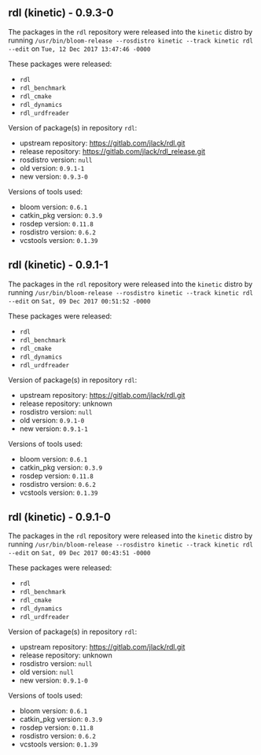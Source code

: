 ## rdl (kinetic) - 0.9.3-0

The packages in the `rdl` repository were released into the `kinetic` distro by running `/usr/bin/bloom-release --rosdistro kinetic --track kinetic rdl --edit` on `Tue, 12 Dec 2017 13:47:46 -0000`

These packages were released:
- `rdl`
- `rdl_benchmark`
- `rdl_cmake`
- `rdl_dynamics`
- `rdl_urdfreader`

Version of package(s) in repository `rdl`:

- upstream repository: https://gitlab.com/jlack/rdl.git
- release repository: https://gitlab.com/jlack/rdl_release.git
- rosdistro version: `null`
- old version: `0.9.1-1`
- new version: `0.9.3-0`

Versions of tools used:

- bloom version: `0.6.1`
- catkin_pkg version: `0.3.9`
- rosdep version: `0.11.8`
- rosdistro version: `0.6.2`
- vcstools version: `0.1.39`


## rdl (kinetic) - 0.9.1-1

The packages in the `rdl` repository were released into the `kinetic` distro by running `/usr/bin/bloom-release --rosdistro kinetic --track kinetic rdl --edit` on `Sat, 09 Dec 2017 00:51:52 -0000`

These packages were released:
- `rdl`
- `rdl_benchmark`
- `rdl_cmake`
- `rdl_dynamics`
- `rdl_urdfreader`

Version of package(s) in repository `rdl`:

- upstream repository: https://gitlab.com/jlack/rdl.git
- release repository: unknown
- rosdistro version: `null`
- old version: `0.9.1-0`
- new version: `0.9.1-1`

Versions of tools used:

- bloom version: `0.6.1`
- catkin_pkg version: `0.3.9`
- rosdep version: `0.11.8`
- rosdistro version: `0.6.2`
- vcstools version: `0.1.39`


## rdl (kinetic) - 0.9.1-0

The packages in the `rdl` repository were released into the `kinetic` distro by running `/usr/bin/bloom-release --rosdistro kinetic --track kinetic rdl --edit` on `Sat, 09 Dec 2017 00:43:51 -0000`

These packages were released:
- `rdl`
- `rdl_benchmark`
- `rdl_cmake`
- `rdl_dynamics`
- `rdl_urdfreader`

Version of package(s) in repository `rdl`:

- upstream repository: https://gitlab.com/jlack/rdl.git
- release repository: unknown
- rosdistro version: `null`
- old version: `null`
- new version: `0.9.1-0`

Versions of tools used:

- bloom version: `0.6.1`
- catkin_pkg version: `0.3.9`
- rosdep version: `0.11.8`
- rosdistro version: `0.6.2`
- vcstools version: `0.1.39`


